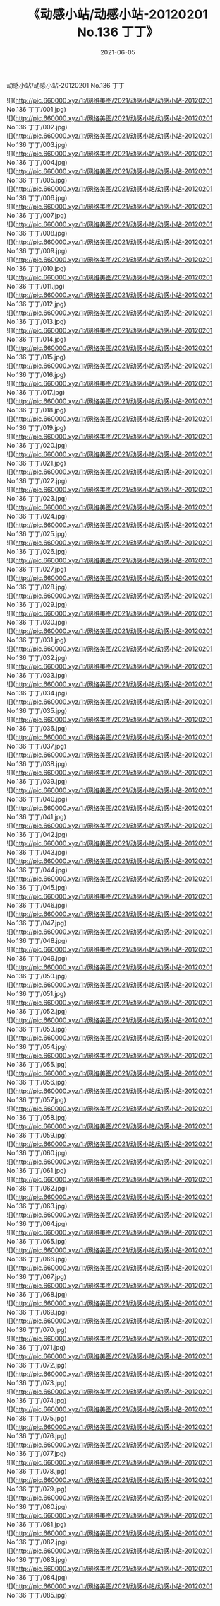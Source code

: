 ﻿---
layout: post
title:  《动感小站/动感小站-20120201 No.136 丁丁》
date:   2021-06-05
img: http://pic.660000.xyz/1:/网络美图/2021/动感小站/动感小站-20120201 No.136 丁丁/000.jpg
categories: [美女, 清纯, 唯美]
---

动感小站/动感小站-20120201 No.136 丁丁

 ![](http://pic.660000.xyz/1:/网络美图/2021/动感小站/动感小站-20120201 No.136 丁丁/001.jpg) <br>![](http://pic.660000.xyz/1:/网络美图/2021/动感小站/动感小站-20120201 No.136 丁丁/002.jpg) <br>![](http://pic.660000.xyz/1:/网络美图/2021/动感小站/动感小站-20120201 No.136 丁丁/003.jpg) <br>![](http://pic.660000.xyz/1:/网络美图/2021/动感小站/动感小站-20120201 No.136 丁丁/004.jpg) <br>![](http://pic.660000.xyz/1:/网络美图/2021/动感小站/动感小站-20120201 No.136 丁丁/005.jpg) <br>![](http://pic.660000.xyz/1:/网络美图/2021/动感小站/动感小站-20120201 No.136 丁丁/006.jpg) <br>![](http://pic.660000.xyz/1:/网络美图/2021/动感小站/动感小站-20120201 No.136 丁丁/007.jpg) <br>![](http://pic.660000.xyz/1:/网络美图/2021/动感小站/动感小站-20120201 No.136 丁丁/008.jpg) <br>![](http://pic.660000.xyz/1:/网络美图/2021/动感小站/动感小站-20120201 No.136 丁丁/009.jpg) <br>![](http://pic.660000.xyz/1:/网络美图/2021/动感小站/动感小站-20120201 No.136 丁丁/010.jpg) <br>![](http://pic.660000.xyz/1:/网络美图/2021/动感小站/动感小站-20120201 No.136 丁丁/011.jpg) <br>![](http://pic.660000.xyz/1:/网络美图/2021/动感小站/动感小站-20120201 No.136 丁丁/012.jpg) <br>![](http://pic.660000.xyz/1:/网络美图/2021/动感小站/动感小站-20120201 No.136 丁丁/013.jpg) <br>![](http://pic.660000.xyz/1:/网络美图/2021/动感小站/动感小站-20120201 No.136 丁丁/014.jpg) <br>![](http://pic.660000.xyz/1:/网络美图/2021/动感小站/动感小站-20120201 No.136 丁丁/015.jpg) <br>![](http://pic.660000.xyz/1:/网络美图/2021/动感小站/动感小站-20120201 No.136 丁丁/016.jpg) <br>![](http://pic.660000.xyz/1:/网络美图/2021/动感小站/动感小站-20120201 No.136 丁丁/017.jpg) <br>![](http://pic.660000.xyz/1:/网络美图/2021/动感小站/动感小站-20120201 No.136 丁丁/018.jpg) <br>![](http://pic.660000.xyz/1:/网络美图/2021/动感小站/动感小站-20120201 No.136 丁丁/019.jpg) <br>![](http://pic.660000.xyz/1:/网络美图/2021/动感小站/动感小站-20120201 No.136 丁丁/020.jpg) <br>![](http://pic.660000.xyz/1:/网络美图/2021/动感小站/动感小站-20120201 No.136 丁丁/021.jpg) <br>![](http://pic.660000.xyz/1:/网络美图/2021/动感小站/动感小站-20120201 No.136 丁丁/022.jpg) <br>![](http://pic.660000.xyz/1:/网络美图/2021/动感小站/动感小站-20120201 No.136 丁丁/023.jpg) <br>![](http://pic.660000.xyz/1:/网络美图/2021/动感小站/动感小站-20120201 No.136 丁丁/024.jpg) <br>![](http://pic.660000.xyz/1:/网络美图/2021/动感小站/动感小站-20120201 No.136 丁丁/025.jpg) <br>![](http://pic.660000.xyz/1:/网络美图/2021/动感小站/动感小站-20120201 No.136 丁丁/026.jpg) <br>![](http://pic.660000.xyz/1:/网络美图/2021/动感小站/动感小站-20120201 No.136 丁丁/027.jpg) <br>![](http://pic.660000.xyz/1:/网络美图/2021/动感小站/动感小站-20120201 No.136 丁丁/028.jpg) <br>![](http://pic.660000.xyz/1:/网络美图/2021/动感小站/动感小站-20120201 No.136 丁丁/029.jpg) <br>![](http://pic.660000.xyz/1:/网络美图/2021/动感小站/动感小站-20120201 No.136 丁丁/030.jpg) <br>![](http://pic.660000.xyz/1:/网络美图/2021/动感小站/动感小站-20120201 No.136 丁丁/031.jpg) <br>![](http://pic.660000.xyz/1:/网络美图/2021/动感小站/动感小站-20120201 No.136 丁丁/032.jpg) <br>![](http://pic.660000.xyz/1:/网络美图/2021/动感小站/动感小站-20120201 No.136 丁丁/033.jpg) <br>![](http://pic.660000.xyz/1:/网络美图/2021/动感小站/动感小站-20120201 No.136 丁丁/034.jpg) <br>![](http://pic.660000.xyz/1:/网络美图/2021/动感小站/动感小站-20120201 No.136 丁丁/035.jpg) <br>![](http://pic.660000.xyz/1:/网络美图/2021/动感小站/动感小站-20120201 No.136 丁丁/036.jpg) <br>![](http://pic.660000.xyz/1:/网络美图/2021/动感小站/动感小站-20120201 No.136 丁丁/037.jpg) <br>![](http://pic.660000.xyz/1:/网络美图/2021/动感小站/动感小站-20120201 No.136 丁丁/038.jpg) <br>![](http://pic.660000.xyz/1:/网络美图/2021/动感小站/动感小站-20120201 No.136 丁丁/039.jpg) <br>![](http://pic.660000.xyz/1:/网络美图/2021/动感小站/动感小站-20120201 No.136 丁丁/040.jpg) <br>![](http://pic.660000.xyz/1:/网络美图/2021/动感小站/动感小站-20120201 No.136 丁丁/041.jpg) <br>![](http://pic.660000.xyz/1:/网络美图/2021/动感小站/动感小站-20120201 No.136 丁丁/042.jpg) <br>![](http://pic.660000.xyz/1:/网络美图/2021/动感小站/动感小站-20120201 No.136 丁丁/043.jpg) <br>![](http://pic.660000.xyz/1:/网络美图/2021/动感小站/动感小站-20120201 No.136 丁丁/044.jpg) <br>![](http://pic.660000.xyz/1:/网络美图/2021/动感小站/动感小站-20120201 No.136 丁丁/045.jpg) <br>![](http://pic.660000.xyz/1:/网络美图/2021/动感小站/动感小站-20120201 No.136 丁丁/046.jpg) <br>![](http://pic.660000.xyz/1:/网络美图/2021/动感小站/动感小站-20120201 No.136 丁丁/047.jpg) <br>![](http://pic.660000.xyz/1:/网络美图/2021/动感小站/动感小站-20120201 No.136 丁丁/048.jpg) <br>![](http://pic.660000.xyz/1:/网络美图/2021/动感小站/动感小站-20120201 No.136 丁丁/049.jpg) <br>![](http://pic.660000.xyz/1:/网络美图/2021/动感小站/动感小站-20120201 No.136 丁丁/050.jpg) <br>![](http://pic.660000.xyz/1:/网络美图/2021/动感小站/动感小站-20120201 No.136 丁丁/051.jpg) <br>![](http://pic.660000.xyz/1:/网络美图/2021/动感小站/动感小站-20120201 No.136 丁丁/052.jpg) <br>![](http://pic.660000.xyz/1:/网络美图/2021/动感小站/动感小站-20120201 No.136 丁丁/053.jpg) <br>![](http://pic.660000.xyz/1:/网络美图/2021/动感小站/动感小站-20120201 No.136 丁丁/054.jpg) <br>![](http://pic.660000.xyz/1:/网络美图/2021/动感小站/动感小站-20120201 No.136 丁丁/055.jpg) <br>![](http://pic.660000.xyz/1:/网络美图/2021/动感小站/动感小站-20120201 No.136 丁丁/056.jpg) <br>![](http://pic.660000.xyz/1:/网络美图/2021/动感小站/动感小站-20120201 No.136 丁丁/057.jpg) <br>![](http://pic.660000.xyz/1:/网络美图/2021/动感小站/动感小站-20120201 No.136 丁丁/058.jpg) <br>![](http://pic.660000.xyz/1:/网络美图/2021/动感小站/动感小站-20120201 No.136 丁丁/059.jpg) <br>![](http://pic.660000.xyz/1:/网络美图/2021/动感小站/动感小站-20120201 No.136 丁丁/060.jpg) <br>![](http://pic.660000.xyz/1:/网络美图/2021/动感小站/动感小站-20120201 No.136 丁丁/061.jpg) <br>![](http://pic.660000.xyz/1:/网络美图/2021/动感小站/动感小站-20120201 No.136 丁丁/062.jpg) <br>![](http://pic.660000.xyz/1:/网络美图/2021/动感小站/动感小站-20120201 No.136 丁丁/063.jpg) <br>![](http://pic.660000.xyz/1:/网络美图/2021/动感小站/动感小站-20120201 No.136 丁丁/064.jpg) <br>![](http://pic.660000.xyz/1:/网络美图/2021/动感小站/动感小站-20120201 No.136 丁丁/065.jpg) <br>![](http://pic.660000.xyz/1:/网络美图/2021/动感小站/动感小站-20120201 No.136 丁丁/066.jpg) <br>![](http://pic.660000.xyz/1:/网络美图/2021/动感小站/动感小站-20120201 No.136 丁丁/067.jpg) <br>![](http://pic.660000.xyz/1:/网络美图/2021/动感小站/动感小站-20120201 No.136 丁丁/068.jpg) <br>![](http://pic.660000.xyz/1:/网络美图/2021/动感小站/动感小站-20120201 No.136 丁丁/069.jpg) <br>![](http://pic.660000.xyz/1:/网络美图/2021/动感小站/动感小站-20120201 No.136 丁丁/070.jpg) <br>![](http://pic.660000.xyz/1:/网络美图/2021/动感小站/动感小站-20120201 No.136 丁丁/071.jpg) <br>![](http://pic.660000.xyz/1:/网络美图/2021/动感小站/动感小站-20120201 No.136 丁丁/072.jpg) <br>![](http://pic.660000.xyz/1:/网络美图/2021/动感小站/动感小站-20120201 No.136 丁丁/073.jpg) <br>![](http://pic.660000.xyz/1:/网络美图/2021/动感小站/动感小站-20120201 No.136 丁丁/074.jpg) <br>![](http://pic.660000.xyz/1:/网络美图/2021/动感小站/动感小站-20120201 No.136 丁丁/075.jpg) <br>![](http://pic.660000.xyz/1:/网络美图/2021/动感小站/动感小站-20120201 No.136 丁丁/076.jpg) <br>![](http://pic.660000.xyz/1:/网络美图/2021/动感小站/动感小站-20120201 No.136 丁丁/077.jpg) <br>![](http://pic.660000.xyz/1:/网络美图/2021/动感小站/动感小站-20120201 No.136 丁丁/078.jpg) <br>![](http://pic.660000.xyz/1:/网络美图/2021/动感小站/动感小站-20120201 No.136 丁丁/079.jpg) <br>![](http://pic.660000.xyz/1:/网络美图/2021/动感小站/动感小站-20120201 No.136 丁丁/080.jpg) <br>![](http://pic.660000.xyz/1:/网络美图/2021/动感小站/动感小站-20120201 No.136 丁丁/081.jpg) <br>![](http://pic.660000.xyz/1:/网络美图/2021/动感小站/动感小站-20120201 No.136 丁丁/082.jpg) <br>![](http://pic.660000.xyz/1:/网络美图/2021/动感小站/动感小站-20120201 No.136 丁丁/083.jpg) <br>![](http://pic.660000.xyz/1:/网络美图/2021/动感小站/动感小站-20120201 No.136 丁丁/084.jpg) <br>![](http://pic.660000.xyz/1:/网络美图/2021/动感小站/动感小站-20120201 No.136 丁丁/085.jpg) <br>